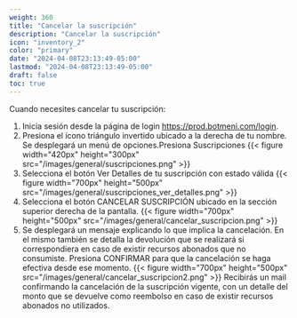 ```yaml
---
weight: 360
title: "Cancelar la suscripción"
description: "Cancelar la suscripción"
icon: "inventory_2"
color: "primary"
date: "2024-04-08T23:13:49-05:00"
lastmod: "2024-04-08T23:13:49-05:00"
draft: false
toc: true
---
```


Cuando necesites cancelar tu suscripción:

1. Inicia sesión desde la página de login  <https://prod.botmeni.com/login>.
2. Presiona el ícono triángulo invertido ubicado a la derecha de tu nombre. Se desplegará un menú de opciones.Presiona Suscripciones
{{< figure width="420px" height="300px" src="/images/general/suscripciones.png" >}} 
3. Selecciona el botón Ver Detalles de tu suscripción con estado válida 
{{< figure width="700px" height="500px" src="/images/general/suscripciones_ver_detalles.png" >}} 
4. Selecciona el botón CANCELAR SUSCRIPCIÓN ubicado en la sección superior derecha de la pantalla.
{{< figure width="700px" height="500px" src="/images/general/cancelar_suscripcion.png" >}} 
5. Se desplegará un mensaje explicando lo que implica la cancelación. En el mismo también se detalla la devolución que se realizará si correspondiera en caso de existir recursos abonados que no consumiste. Presiona CONFIRMAR para que la cancelación se haga efectiva desde ese momento.
{{< figure width="700px" height="500px" src="/images/general/cancelar_suscripcion2.png" >}} 
Recibirás un mail confirmando la cancelación de la suscripción vigente, con un detalle del monto que se devuelve como reembolso en caso de existir recursos abonados no utilizados.
